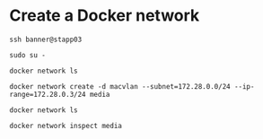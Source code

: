 # Create a Docker network
```
ssh banner@stapp03

sudo su -

docker network ls

docker network create -d macvlan --subnet=172.28.0.0/24 --ip-range=172.28.0.3/24 media

docker network ls

docker network inspect media
```
